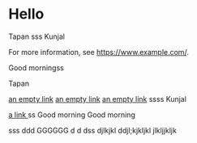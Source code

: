 # Hello
Tapan
sss
Kunjal

For more information, see https://www.example.com/.

Good morningss 

Tapan

[an empty link]() [an empty link]() [an empty link]()
ssss
Kunjal

[ a link ](https://www.example.com/)
ss
Good morning  Good morning 

sss
ddd
GGGGGG
d
d
dss
djlkjkl
ddjl;kjkljkl 
jlkljjkljk
